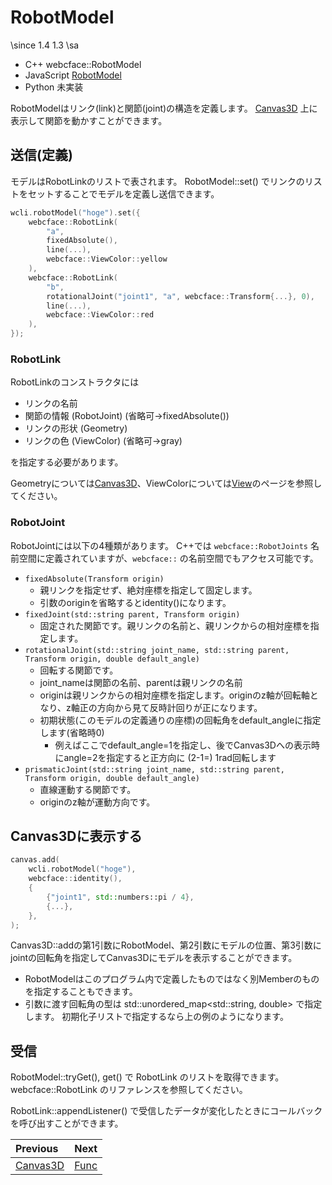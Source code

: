 # RobotModel

\since
<span class="since-c">1.4</span>
<span class="since-js">1.3</span>
\sa
* C++ webcface::RobotModel
* JavaScript [RobotModel](https://na-trium-144.github.io/webcface-js/classes/RobotModel.html)
* Python 未実装 <!--[webcface.Canvas3D](https://na-trium-144.github.io/webcface-python/webcface.canvas3d.html#webcface.canvas3d.Canvas3D)-->

RobotModelはリンク(link)と関節(joint)の構造を定義します。
[Canvas3D](20_canvas3d.md) 上に表示して関節を動かすことができます。

## 送信(定義)

モデルはRobotLinkのリストで表されます。
RobotModel::set() でリンクのリストをセットすることでモデルを定義し送信できます。

```cpp
wcli.robotModel("hoge").set({
    webcface::RobotLink(
        "a",
        fixedAbsolute(),
        line(...),
        webcface::ViewColor::yellow
    ),
    webcface::RobotLink(
        "b",
        rotationalJoint("joint1", "a", webcface::Transform{...}, 0),
        line(...),
        webcface::ViewColor::red
    ),
});
```

### RobotLink

RobotLinkのコンストラクタには
* リンクの名前
* 関節の情報 (RobotJoint) (省略可→fixedAbsolute())
* リンクの形状 (Geometry)
* リンクの色 (ViewColor) (省略可→gray)

を指定する必要があります。

Geometryについては[Canvas3D](20_canvas3d.md)、ViewColorについては[View](13_view.md)のページを参照してください。

### RobotJoint
RobotJointには以下の4種類があります。
C++では `webcface::RobotJoints` 名前空間に定義されていますが、`webcface::` の名前空間でもアクセス可能です。

* `fixedAbsolute(Transform origin)`
    * 親リンクを指定せず、絶対座標を指定して固定します。
    * 引数のoriginを省略するとidentity()になります。
* `fixedJoint(std::string parent, Transform origin)`
    * 固定された関節です。親リンクの名前と、親リンクからの相対座標を指定します。
* `rotationalJoint(std::string joint_name, std::string parent, Transform origin, double default_angle)`
    * 回転する関節です。
    * joint_nameは関節の名前、parentは親リンクの名前
    * originは親リンクからの相対座標を指定します。originのz軸が回転軸となり、z軸正の方向から見て反時計回りが正になります。
    * 初期状態(このモデルの定義通りの座標)の回転角をdefault_angleに指定します(省略時0)
        * 例えばここでdefault_angle=1を指定し、後でCanvas3Dへの表示時にangle=2を指定すると正方向に (2-1=) 1rad回転します
* `prismaticJoint(std::string joint_name, std::string parent, Transform origin, double default_angle)`
    * 直線運動する関節です。
    * originのz軸が運動方向です。

## Canvas3Dに表示する

```cpp
canvas.add(
    wcli.robotModel("hoge"),
    webcface::identity(),
    {
        {"joint1", std::numbers::pi / 4},
        {...},
    },
);
```
Canvas3D::addの第1引数にRobotModel、第2引数にモデルの位置、第3引数にjointの回転角を指定してCanvas3Dにモデルを表示することができます。
* RobotModelはこのプログラム内で定義したものではなく別Memberのものを指定することもできます。
* 引数に渡す回転角の型は std::unordered_map<std::string, double> で指定します。
初期化子リストで指定するなら上の例のようになります。

## 受信
RobotModel::tryGet(), get() で RobotLink のリストを取得できます。
webcface::RobotLink のリファレンスを参照してください。

RobotLink::appendListener() で受信したデータが変化したときにコールバックを呼び出すことができます。
<!--(Pythonでは Canvas3D.signal)-->

<div class="section_buttons">

| Previous |     Next |
|:---------|---------:|
| [Canvas3D](20_canvas3d.md) | [Func](30_func.md) |

</div>
